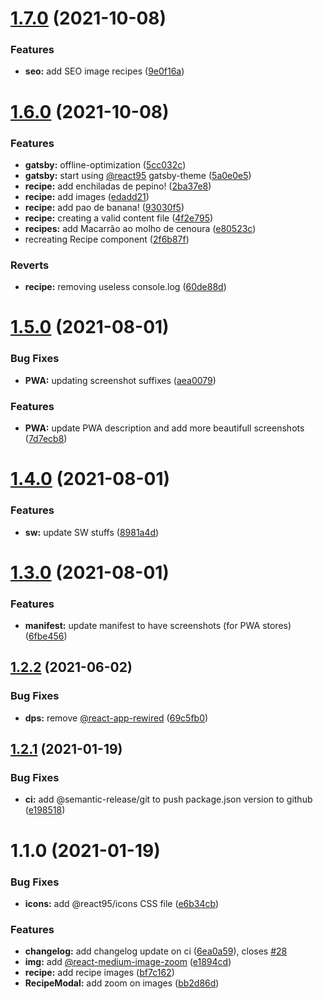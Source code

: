 # [1.7.0](https://github.com/ggdaltoso/95Recipes/compare/v1.6.0...v1.7.0) (2021-10-08)


### Features

* **seo:** add SEO image recipes ([9e0f16a](https://github.com/ggdaltoso/95Recipes/commit/9e0f16aa09a0a9c41091cbcc4b6f859b9d3819af))

# [1.6.0](https://github.com/ggdaltoso/95Recipes/compare/v1.5.0...v1.6.0) (2021-10-08)


### Features

* **gatsby:** offline-optimization ([5cc032c](https://github.com/ggdaltoso/95Recipes/commit/5cc032c86d1c4cd151855cb35ff3b6c58f488cee))
* **gatsby:** start using [@react95](https://github.com/react95) gatsby-theme ([5a0e0e5](https://github.com/ggdaltoso/95Recipes/commit/5a0e0e58d74a2852ef1956859f4cb833107d19e0))
* **recipe:** add enchiladas de pepino! ([2ba37e8](https://github.com/ggdaltoso/95Recipes/commit/2ba37e89772e935db2ffb45a548e763a0064d864))
* **recipe:** add images ([edadd21](https://github.com/ggdaltoso/95Recipes/commit/edadd210e7ee62014754568029de11084b1b7cf0))
* **recipe:** add pao de banana! ([93030f5](https://github.com/ggdaltoso/95Recipes/commit/93030f5787a911be7b731959c8b6756f2be5b3f1))
* **recipe:** creating a valid content file ([4f2e795](https://github.com/ggdaltoso/95Recipes/commit/4f2e795cd720a688cf9a0926998f6cf6f6989460))
* **recipes:** add Macarrão ao molho de cenoura ([e80523c](https://github.com/ggdaltoso/95Recipes/commit/e80523c22da13a648d2840dcf4f8029c7def7d45))
* recreating Recipe component ([2f6b87f](https://github.com/ggdaltoso/95Recipes/commit/2f6b87fd72453a7a018adc5671159bbd57c6be74))


### Reverts

* **recipe:** removing useless console.log ([60de88d](https://github.com/ggdaltoso/95Recipes/commit/60de88da29c45a2a68ad0515289dcf8d11cf8a7c))

# [1.5.0](https://github.com/ggdaltoso/95Recipes/compare/v1.4.0...v1.5.0) (2021-08-01)


### Bug Fixes

* **PWA:** updating screenshot suffixes ([aea0079](https://github.com/ggdaltoso/95Recipes/commit/aea00798ae9db9672d75e8f80380226922aeb989))


### Features

* **PWA:** update PWA description and add more beautifull screenshots ([7d7ecb8](https://github.com/ggdaltoso/95Recipes/commit/7d7ecb886ca913ebe0f76b0f188c8e302c3c9a81))

# [1.4.0](https://github.com/ggdaltoso/95Recipes/compare/v1.3.0...v1.4.0) (2021-08-01)


### Features

* **sw:** update SW stuffs ([8981a4d](https://github.com/ggdaltoso/95Recipes/commit/8981a4dfb6e4ca79cb4ac46a0fcd97cc82296fcb))

# [1.3.0](https://github.com/ggdaltoso/95Recipes/compare/v1.2.2...v1.3.0) (2021-08-01)


### Features

* **manifest:** update manifest to have screenshots (for PWA stores) ([6fbe456](https://github.com/ggdaltoso/95Recipes/commit/6fbe4567999d59be658b64aed7c20390a6e2d38d))

## [1.2.2](https://github.com/ggdaltoso/95Recipes/compare/v1.2.1...v1.2.2) (2021-06-02)


### Bug Fixes

* **dps:** remove [@react-app-rewired](https://github.com/react-app-rewired) ([69c5fb0](https://github.com/ggdaltoso/95Recipes/commit/69c5fb04515b543fb4ac609957a0cac2815851db))

## [1.2.1](https://github.com/ggdaltoso/95Recipes/compare/v1.2.0...v1.2.1) (2021-01-19)


### Bug Fixes

* **ci:** add @semantic-release/git to push package.json version to github ([e198518](https://github.com/ggdaltoso/95Recipes/commit/e1985185f45787366088d62bfd878fa12309e7c0))

# 1.1.0 (2021-01-19)

### Bug Fixes

- **icons:** add @react95/icons CSS file ([e6b34cb](https://github.com/ggdaltoso/95Recipes/commit/e6b34cb58c295d7dbf6328bfb85d5c6bbf68f375))

### Features

- **changelog:** add changelog update on ci ([6ea0a59](https://github.com/ggdaltoso/95Recipes/commit/6ea0a5980a567c0645e05c08201699cb7b72dd5b)), closes [#28](https://github.com/ggdaltoso/95Recipes/issues/28)
- **img:** add [@react-medium-image-zoom](https://github.com/react-medium-image-zoom) ([e1894cd](https://github.com/ggdaltoso/95Recipes/commit/e1894cd3f4060011242866434e6df3c32c4f0c04))
- **recipe:** add recipe images ([bf7c162](https://github.com/ggdaltoso/95Recipes/commit/bf7c162ec532c51b52378b6239a44e4d20c2dd9e))
- **RecipeModal:** add zoom on images ([bb2d86d](https://github.com/ggdaltoso/95Recipes/commit/bb2d86d58fd4ee8bcc6de26f776e5bdfe46b7cf0))
